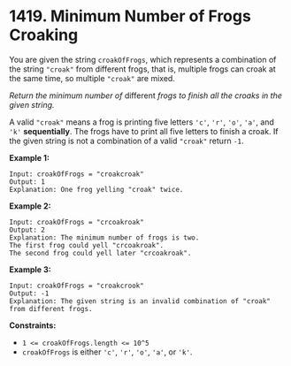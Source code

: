 # 1419. Minimum Number of Frogs Croaking

You are given the string `croakOfFrogs`, which represents a combination of the string `"croak"` from different frogs, that is, multiple frogs can croak at the same time, so multiple `"croak"` are mixed.

*Return the minimum number of* different *frogs to finish all the croaks in the given string.*

A valid `"croak"` means a frog is printing five letters `'c'`, `'r'`, `'o'`, `'a'`, and `'k'` **sequentially**. The frogs have to print all five letters to finish a croak. If the given string is not a combination of a valid `"croak"` return `-1`.

**Example 1:**

```()
Input: croakOfFrogs = "croakcroak"
Output: 1 
Explanation: One frog yelling "croak" twice.
```

**Example 2:**

```()
Input: croakOfFrogs = "crcoakroak"
Output: 2 
Explanation: The minimum number of frogs is two. 
The first frog could yell "crcoakroak".
The second frog could yell later "crcoakroak".
```

**Example 3:**

```()
Input: croakOfFrogs = "croakcrook"
Output: -1
Explanation: The given string is an invalid combination of "croak" from different frogs.
```

**Constraints:**

- `1 <= croakOfFrogs.length <= 10^5`
- `croakOfFrogs` is either `'c'`, `'r'`, `'o'`, `'a'`, or `'k'`.
